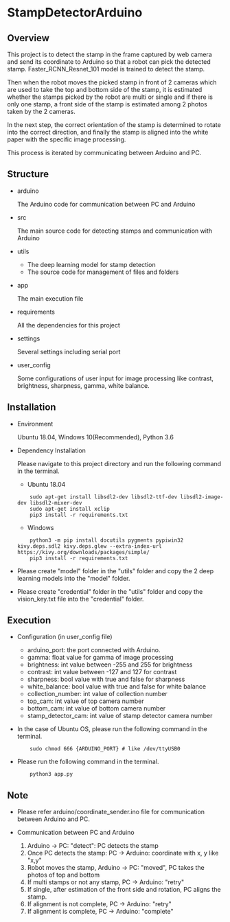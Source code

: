 # StampDetectorArduino

## Overview

This project is to detect the stamp in the frame captured by web camera and send its coordinate to Arduino so that 
a robot can pick the detected stamp. Faster_RCNN_Resnet_101 model is trained to detect the stamp.

Then when the robot moves the picked stamp in front of 2 cameras which are used to take the top and bottom side of the 
stamp, it is estimated whether the stamps picked by the robot are multi or single and if there is only one stamp, 
a front side of the stamp is estimated among 2 photos taken by the 2 cameras.

In the next step, the correct orientation of the stamp is determined to rotate into the correct direction, and finally 
the stamp is aligned into the white paper with the specific image processing.

This process is iterated by communicating between Arduino and PC.

## Structure

- arduino

    The Arduino code for communication between PC and Arduino

- src

    The main source code for detecting stamps and communication with Arduino
    
- utils

    * The deep learning model for stamp detection
    * The source code for management of files and folders

- app

    The main execution file
    
- requirements

    All the dependencies for this project
    
- settings

    Several settings including serial port

- user_config

    Some configurations of user input for image processing like contrast, brightness, sharpness, gamma, white balance. 
## Installation

- Environment

    Ubuntu 18.04, Windows 10(Recommended), Python 3.6

- Dependency Installation

    Please navigate to this project directory and run the following command in the terminal.
    * Ubuntu 18.04
    ```
        sudo apt-get install libsdl2-dev libsdl2-ttf-dev libsdl2-image-dev libsdl2-mixer-dev
        sudo apt-get install xclip
        pip3 install -r requirements.txt
    ```
    * Windows
    ```
        python3 -m pip install docutils pygments pypiwin32 kivy.deps.sdl2 kivy.deps.glew --extra-index-url https://kivy.org/downloads/packages/simple/
        pip3 install -r requirements.txt
    ```

- Please create "model" folder in the "utils" folder and copy the 2 deep learning models into the "model" folder.

- Please create "credential" folder in the "utils" folder and copy the vision_key.txt file into the "credential" folder.

## Execution

- Configuration (in user_config file)

    * arduino_port: the port connected with Arduino.
    * gamma: float value for gamma of image processing 
    * brightness: int value between -255 and 255 for brightness
    * contrast: int value between -127 and 127 for contrast
    * sharpness: bool value with true and false for sharpness
    * white_balance: bool value with true and false for white balance
    * collection_number: int value of collection number
    * top_cam: int value of top camera number
    * bottom_cam: int value of bottom camera number
    * stamp_detector_cam: int value of stamp detector camera number

- In the case of Ubuntu OS, please run the following command in the terminal.

    ```
        sudo chmod 666 {ARDUINO_PORT} # like /dev/ttyUSB0
    ```

- Please run the following command in the terminal.

    ```
        python3 app.py
    ```

## Note

- Please refer arduino/coordinate_sender.ino file for communication between Arduino and PC.

- Communication between PC and Arduino

    1. Arduino -> PC: "detect": PC detects the stamp
    2. Once PC detects the stamp: PC -> Arduino: coordinate with x, y like "x,y"
    3. Robot moves the stamp, Arduino -> PC: "moved", PC takes the photos of top and bottom
    4. If multi stamps or not any stamp, PC -> Arduino: "retry"
    5. If single, after estimation of the front side and rotation, PC aligns the stamp.
    6. If alignment is not complete, PC -> Arduino: "retry"
    7. If alignment is complete, PC -> Arduino: "complete"
